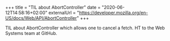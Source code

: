 +++
title = "TIL about AbortController"
date = "2020-06-12T14:58:16+02:00"
externalUrl = "https://developer.mozilla.org/en-US/docs/Web/API/AbortController"
+++

TIL about AbortController which allows one to cancel a fetch. HT to the Web Systems team at GitHub. 